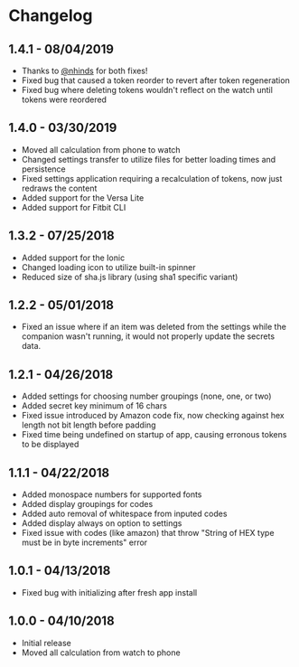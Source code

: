 # Changelog

## 1.4.1 - 08/04/2019

- Thanks to [@nhinds](https://github.com/nhinds) for both fixes!
- Fixed bug that caused a token reorder to revert after token regeneration
- Fixed bug where deleting tokens wouldn't reflect on the watch until tokens were reordered 

## 1.4.0 - 03/30/2019

- Moved all calculation from phone to watch
- Changed settings transfer to utilize files for better loading times and persistence
- Fixed settings application requiring a recalculation of tokens, now just redraws the content
- Added support for the Versa Lite
- Added support for Fitbit CLI

## 1.3.2 - 07/25/2018

- Added support for the Ionic
- Changed loading icon to utilize built-in spinner
- Reduced size of sha.js library (using sha1 specific variant)

## 1.2.2 - 05/01/2018

- Fixed an issue where if an item was deleted from the settings while the companion wasn't running, it would not properly update the secrets data.

## 1.2.1 - 04/26/2018

- Added settings for choosing number groupings (none, one, or two)
- Added secret key minimum of 16 chars
- Fixed issue introduced by Amazon code fix, now checking against hex length not bit length before padding
- Fixed time being undefined on startup of app, causing erronous tokens to be displayed

## 1.1.1 - 04/22/2018

- Added monospace numbers for supported fonts
- Added display groupings for codes
- Added auto removal of whitespace from inputed codes
- Added display always on option to settings
- Fixed issue with codes (like amazon) that throw "String of HEX type must be in byte increments" error

## 1.0.1 - 04/13/2018

- Fixed bug with initializing after fresh app install

## 1.0.0 - 04/10/2018

- Initial release
- Moved all calculation from watch to phone

